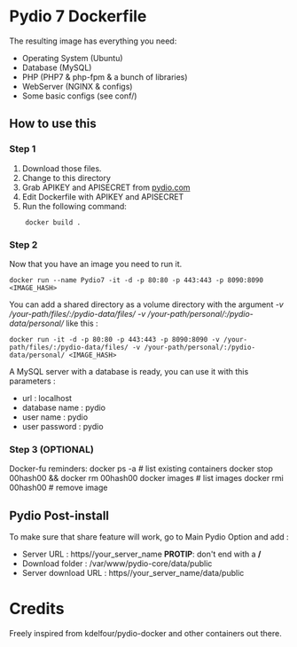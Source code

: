 Pydio 7 Dockerfile
=============
The resulting image has everything you need:
- Operating System (Ubuntu)
- Database (MySQL)
- PHP (PHP7 & php-fpm & a bunch of libraries)
- WebServer (NGINX & configs)
- Some basic configs (see conf/)

## How to use this

### Step 1

1. Download those files.
2. Change to this directory
3. Grab APIKEY and APISECRET from [pydio.com](https://pydio.com)
4. Edit Dockerfile with APIKEY and APISECRET
5. Run the following command:
```    
    docker build .
```

### Step 2
Now that you have an image you need to run it.

    docker run --name Pydio7 -it -d -p 80:80 -p 443:443 -p 8090:8090 <IMAGE_HASH>

You can add a shared directory as a volume directory with the argument *-v /your-path/files/:/pydio-data/files/ -v /your-path/personal/:/pydio-data/personal/* like this :

    docker run -it -d -p 80:80 -p 443:443 -p 8090:8090 -v /your-path/files/:/pydio-data/files/ -v /your-path/personal/:/pydio-data/personal/ <IMAGE_HASH>

A MySQL server with a database is ready, you can use it with this parameters :

  - url : localhost
  - database name : pydio
  - user name : pydio
  - user password : pydio

### Step 3 (OPTIONAL)
Docker-fu reminders:
    docker ps -a        # list existing containers
    docker stop 00hash00 && docker rm 00hash00
    docker images       # list images
    docker rmi 00hash00 # remove image

## Pydio Post-install

To make sure that share feature will work, go to Main Pydio Option and add  :

  * Server URL : https//your_server_name  **PROTIP**: don't end with a **/**
  * Download folder : /var/www/pydio-core/data/public
  * Server download URL : https//your_server_name/data/public

# Credits
Freely inspired from kdelfour/pydio-docker and other containers out there.
